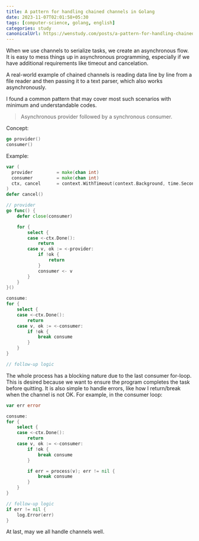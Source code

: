 ```yaml
---
title: A pattern for handling chained channels in Golang
date: 2023-11-07T02:01:58+05:30
tags: [computer-science, golang, english]
categories: study 
canonicalUrl: https://wenstudy.com/posts/a-pattern-for-handling-chained-channels-in-golang/
---
```


When we use channels to serialize tasks, we create an asynchronous flow. It is easy to mess things up in asynchronous programming, especially if we have additional requirements like timeout and cancelation.

A real-world example of chained channels is reading data line by line from a file reader and then passing it to a text parser, which also works asynchronously.

I found a common pattern that may cover most such scenarios with minimum and understandable codes.

> Asynchronous provider followed by a synchronous consumer.

Concept:

```go
go provider()
consumer()
```

Example:

```go
var (
  provider         = make(chan int)
  consumer         = make(chan int)
  ctx, cancel      = context.WithTimeout(context.Background, time.Second)
)
defer cancel()

// provider
go func() {
    defer close(consumer)

    for {
        select {
        case <-ctx.Done():
            return
        case v, ok := <-provider:
            if !ok {
                return
            }
            consumer <- v
        }
    }
}()

consume:
for {
    select {
    case <-ctx.Done():
        return
    case v, ok := <-consumer:
        if !ok {
            break consume
        }
    }
}

// follow-up logic
```

The whole process has a blocking nature due to the last consumer for-loop. This is desired because we want to ensure the program completes the task before quitting.
It is also simple to handle errors, like how I return/break when the channel is not OK. For example, in the consumer loop:

```go
var err error

consume:
for {
    select {
    case <-ctx.Done():
        return
    case v, ok := <-consumer:
        if !ok {
            break consume
        }

        if err = process(v); err != nil {
            break consume
        }
    }
}

// follow-up logic
if err != nil {
    log.Error(err)
}
```

At last, may we all handle channels well.
